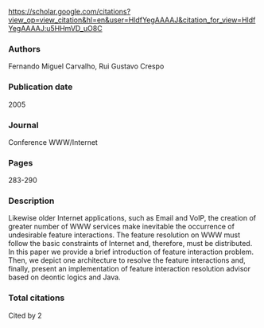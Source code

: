 https://scholar.google.com/citations?view_op=view_citation&hl=en&user=HldfYegAAAAJ&citation_for_view=HldfYegAAAAJ:u5HHmVD_uO8C

### Authors
Fernando Miguel Carvalho, Rui Gustavo Crespo
### Publication date
2005
### Journal
Conference WWW/Internet
### Pages
283-290
### Description
Likewise older Internet applications, such as Email and VoIP, the creation of greater number of WWW services make inevitable the occurrence of undesirable feature interactions. The feature resolution on WWW must follow the basic constraints of Internet and, therefore, must be distributed. In this paper we provide a brief introduction of feature interaction problem. Then, we depict one architecture to resolve the feature interactions and, finally, present an implementation of feature interaction resolution advisor based on deontic logics and Java.
### Total citations
Cited by 2
